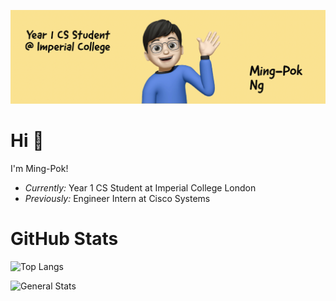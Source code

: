 ![Banner Image](./banner.png)

# Hi 👋

I'm Ming-Pok!
- <i>Currently:</i> Year 1 CS Student at Imperial College London
- <i>Previously:</i> Engineer Intern at Cisco Systems

# GitHub Stats

![Top Langs](https://github-readme-stats.vercel.app/api/top-langs/?username=mp-ng&langs_count=10&layout=compact&theme=tokyonight)

![General Stats](https://github-readme-stats.vercel.app/api?username=mp-ng&theme=tokyonight&show_icons=true)
